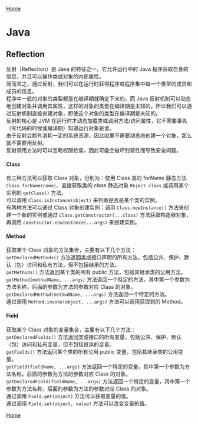 [Home](../../README.md)  

# Java  

## Reflection  

反射（Reflection）是 Java 的特征之一，它允许运行中的 Java 程序获取自身的信息，并且可以操作类或对象的内部属性。  
简而言之，通过反射，我们可以在运行时获得程序或程序集中每一个类型的成员和成员的信息。  
程序中一般的对象的类型都是在编译期就确定下来的，而 Java 反射机制可以动态地创建对象并调用其属性，这样的对象的类型在编译期是未知的。所以我们可以通过反射机制直接创建对象，即使这个对象的类型在编译期是未知的。  
反射的核心是 JVM 在运行时才动态加载类或调用方法/访问属性，它不需要事先（写代码的时候或编译期）知道运行对象是谁。  
由于反射会额外消耗一定的系统资源，因此如果不需要动态地创建一个对象，那么就不需要用反射。  
反射调用方法时可以忽略权限检查，因此可能会破坏封装性而导致安全问题。  

#### Class  
有三种方法可以获取 Class 对象，分别为：使用 Class 类的 forName 静态方法 `Class.forName(name)`、直接获取类的 class 静态对象 `Object.class` 或调用某个实例的 `getClass()` 方法。  
可以调用 `Class.isInstance(object)` 来判断是否是某个类的实例。  
有两种方法可以通过 Class 对象创建实例：调用 `Class.newInstance()` 方法来创建一个新的实例或通过 `Class.getConstructor(...class)` 方法获取构造器对象，再调用 `constructor.newInstance(...args)` 来创建实例。  

#### Method  
获取某个 Class 对象的方法集合，主要有以下几个方法：  
`getDeclaredMethods()` 方法返回类或接口声明的所有方法，包括公共、保护、默认（包）访问和私有方法，但不包括继承的方法。  
`getMethods()` 方法返回某个类的所有 public 方法，包括其继承类的公用方法。  
`getMethod(methodName, ...args)` 方法返回一个特定的方法，其中第一个参数为方法名称，后面的参数为方法的参数对应 Class 的对象。  
`getDeclaredMethod(methodName, ...args)` 方法返回一个特定的方法。  
通过调用 `Method.invoke(object, ...args)` 方法可以调用获取到的 Method。  

#### Field  
获取某个 Class 对象的变量集合，主要有以下几个方法：  
`getDeclaredFields()` 方法返回类或接口的所有变量，包括公共、保护、默认（包）访问和私有变量，但不包括继承的变量。  
`getFields()` 方法返回某个类的所有公用 public 变量，包括其继承类的公用变量。  
`getField(fieldName, ...args)` 方法返回一个特定的变量，其中第一个参数为方法名称，后面的参数为方法的参数对应 Class 的对象。  
`getDeclaredField(fieldName, ...args)` 方法返回一个特定的变量，其中第一个参数为方法名称，后面的参数为方法的参数对应 Class 的对象。  
通过调用 `Field.get(object)` 方法可以获取变量的值。  
通过调用 `Field.set(object, value)` 方法可以改变变量的值。  

[Home](../../README.md)  